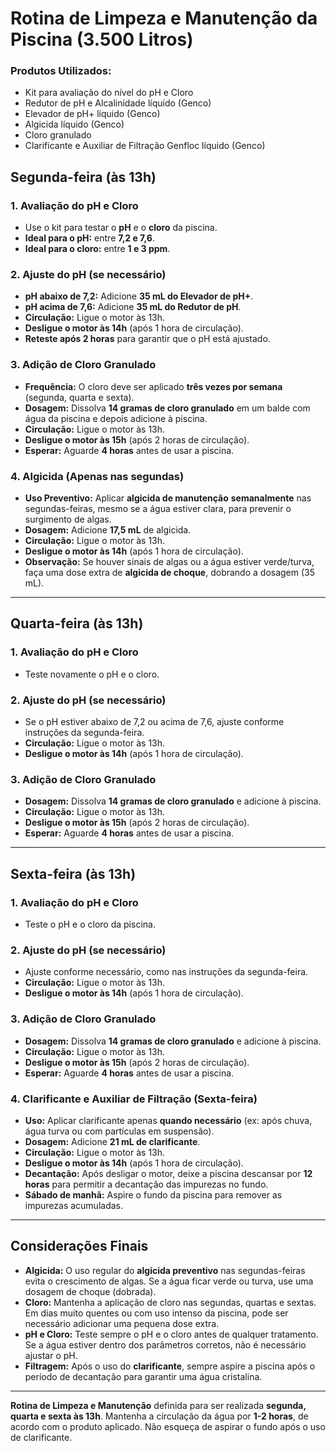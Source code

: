 
# Rotina de Limpeza e Manutenção da Piscina (3.500 Litros)

### Produtos Utilizados:
- Kit para avaliação do nível do pH e Cloro
- Redutor de pH e Alcalinidade líquido (Genco)
- Elevador de pH+ líquido (Genco)
- Algicida líquido (Genco)
- Cloro granulado
- Clarificante e Auxiliar de Filtração Genfloc líquido (Genco)

## **Segunda-feira (às 13h)**

### 1. Avaliação do pH e Cloro
- Use o kit para testar o **pH** e o **cloro** da piscina.
- **Ideal para o pH:** entre **7,2 e 7,6**.
- **Ideal para o cloro:** entre **1 e 3 ppm**.

### 2. Ajuste do pH (se necessário)
- **pH abaixo de 7,2:** Adicione **35 mL do Elevador de pH+**.
- **pH acima de 7,6:** Adicione **35 mL do Redutor de pH**.
- **Circulação:** Ligue o motor às 13h.
- **Desligue o motor às 14h** (após 1 hora de circulação).
- **Reteste após 2 horas** para garantir que o pH está ajustado.

### 3. Adição de Cloro Granulado
- **Frequência:** O cloro deve ser aplicado **três vezes por semana** (segunda, quarta e sexta).
- **Dosagem:** Dissolva **14 gramas de cloro granulado** em um balde com água da piscina e depois adicione à piscina.
- **Circulação:** Ligue o motor às 13h.
- **Desligue o motor às 15h** (após 2 horas de circulação).
- **Esperar:** Aguarde **4 horas** antes de usar a piscina.

### 4. Algicida (Apenas nas segundas)
- **Uso Preventivo:** Aplicar **algicida de manutenção** **semanalmente** nas segundas-feiras, mesmo se a água estiver clara, para prevenir o surgimento de algas.
- **Dosagem:** Adicione **17,5 mL** de algicida.
- **Circulação:** Ligue o motor às 13h.
- **Desligue o motor às 14h** (após 1 hora de circulação).
- **Observação:** Se houver sinais de algas ou a água estiver verde/turva, faça uma dose extra de **algicida de choque**, dobrando a dosagem (35 mL).

---

## **Quarta-feira (às 13h)**

### 1. Avaliação do pH e Cloro
- Teste novamente o pH e o cloro.

### 2. Ajuste do pH (se necessário)
- Se o pH estiver abaixo de 7,2 ou acima de 7,6, ajuste conforme instruções da segunda-feira.
- **Circulação:** Ligue o motor às 13h.
- **Desligue o motor às 14h** (após 1 hora de circulação).

### 3. Adição de Cloro Granulado
- **Dosagem:** Dissolva **14 gramas de cloro granulado** e adicione à piscina.
- **Circulação:** Ligue o motor às 13h.
- **Desligue o motor às 15h** (após 2 horas de circulação).
- **Esperar:** Aguarde **4 horas** antes de usar a piscina.

---

## **Sexta-feira (às 13h)**

### 1. Avaliação do pH e Cloro
- Teste o pH e o cloro da piscina.

### 2. Ajuste do pH (se necessário)
- Ajuste conforme necessário, como nas instruções da segunda-feira.
- **Circulação:** Ligue o motor às 13h.
- **Desligue o motor às 14h** (após 1 hora de circulação).

### 3. Adição de Cloro Granulado
- **Dosagem:** Dissolva **14 gramas de cloro granulado** e adicione à piscina.
- **Circulação:** Ligue o motor às 13h.
- **Desligue o motor às 15h** (após 2 horas de circulação).
- **Esperar:** Aguarde **4 horas** antes de usar a piscina.

### 4. Clarificante e Auxiliar de Filtração (Sexta-feira)
- **Uso:** Aplicar clarificante apenas **quando necessário** (ex: após chuva, água turva ou com partículas em suspensão).
- **Dosagem:** Adicione **21 mL de clarificante**.
- **Circulação:** Ligue o motor às 13h.
- **Desligue o motor às 14h** (após 1 hora de circulação).
- **Decantação:** Após desligar o motor, deixe a piscina descansar por **12 horas** para permitir a decantação das impurezas no fundo.
- **Sábado de manhã:** Aspire o fundo da piscina para remover as impurezas acumuladas.

---

## **Considerações Finais**
- **Algicida:** O uso regular do **algicida preventivo** nas segundas-feiras evita o crescimento de algas. Se a água ficar verde ou turva, use uma dosagem de choque (dobrada).
- **Cloro:** Mantenha a aplicação de cloro nas segundas, quartas e sextas. Em dias muito quentes ou com uso intenso da piscina, pode ser necessário adicionar uma pequena dose extra.
- **pH e Cloro:** Teste sempre o pH e o cloro antes de qualquer tratamento. Se a água estiver dentro dos parâmetros corretos, não é necessário ajustar o pH.
- **Filtragem:** Após o uso do **clarificante**, sempre aspire a piscina após o período de decantação para garantir uma água cristalina.

---

**Rotina de Limpeza e Manutenção** definida para ser realizada **segunda, quarta e sexta às 13h**. Mantenha a circulação da água por **1-2 horas**, de acordo com o produto aplicado. Não esqueça de aspirar o fundo após o uso de clarificante.
